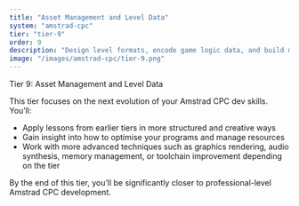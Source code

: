 ```yaml
---
title: "Asset Management and Level Data"
system: "amstrad-cpc"
tier: "tier-9"
order: 9
description: "Design level formats, encode game logic data, and build memory-efficient asset loading."
image: "/images/amstrad-cpc/tier-9.png"
---
```


Tier 9: Asset Management and Level Data

This tier focuses on the next evolution of your Amstrad CPC dev skills.
You’ll:
- Apply lessons from earlier tiers in more structured and creative ways
- Gain insight into how to optimise your programs and manage resources
- Work with more advanced techniques such as graphics rendering, audio synthesis,
  memory management, or toolchain improvement depending on the tier

By the end of this tier, you’ll be significantly closer to professional-level Amstrad CPC development.
